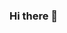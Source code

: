 ### Hi there 👋
<!--
**p5111/p5111** is a ✨ _special_ ✨ repository because its `README.md` (this file) appears on your GitHub profile.

Here are some ideas to get you started:

- 🔭 I’m currently working on Machine Learning and System Design
- 🌱 I’m currently doing Projects related to ML.
- 👯 I’m looking to work with real life problem solutions through ML at compaines
- 🤔 I’m a student and seeking an in-depth internship at Ml
- 💬 Ask me about aything which relates to Machine Learning
- 📫 How to reach me: ...
- 😄 Pronouns: She/Her
- ⚡ Fun fact: Using innovative technology and machine learning to address pressing issues
I am student at IIITM
- 🔭 I’m currently working on Machine Learning and System Design
- 🌱 ML and NLP-related projects are what I'm working on right now.
- 👯 I’m looking to work with real life problem solutions through ML at compaines
- 🤔 I’m a student and seeking an in-depth internship at Ml
- 💬 Ask me about aything which relates to Machine Learning
- 📫 How to reach me: ...
- ⚡ Fun fact: Using innovative technology and machine learning to help businesses expand and address pressing issues

-->
